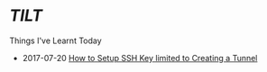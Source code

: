 # *TILT*

Things I've Learnt Today

  - 2017-07-20 [How to Setup SSH Key limited to Creating a Tunnel](2017-07-20-how-to-setup-ssh-key-limited-to-creating-a-tunnel.md)
